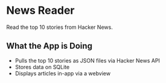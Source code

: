 # News Reader
Read the top 10 stories from Hacker News.

## What the App is Doing
- Pulls the top 10 stories as JSON files via Hacker News API
- Stores data on SQLite
- Displays articles in-app via a webview
